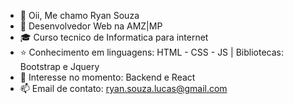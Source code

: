 - 👋 Oii, Me chamo Ryan Souza
- 💼 Desenvolvedor Web na AMZ|MP
- 🎓 Curso tecnico de Informatica para internet
- ⭐ Conhecimento em linguagens: HTML - CSS - JS | Bibliotecas: Bootstrap e Jquery
- 👀 Interesse no momento: Backend e React
- 📫 Email de contato: ryan.souza.lucas@gmail.com

<!---
Ryansouza12/Ryansouza12 is a ✨ special ✨ repository because its `README.md` (this file) appears on your GitHub profile.
You can click the Preview link to take a look at your changes.
--->
